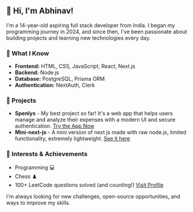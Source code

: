 ## 👋 Hi, I'm Abhinav!

I'm a 14-year-old aspiring full stack developer from India. I began my programming journey in 2024, and since then, I've been passionate about building projects and learning new technologies every day.

### 🚀 What I Know

- **Frontend:** HTML, CSS, JavaScript, React, Next.js
- **Backend:** Node.js
- **Database:** PostgreSQL, Prisma ORM
- **Authentication:** NextAuth, Clerk

### 🌟 Projects

- **Spenlys** - My best project so far! It's a web app that helps users manage and analyze their expenses with a modern UI and secure authentication.
[Try the App Now](https://spenlys.com)
- **Mini-next-js** - A mini version of next js made with raw node.js, limited functionality, extremely lightweight. [See it here](https://github.com/Its-Abhinav-Jangid/mini-next-js)

### 🧠 Interests & Achievements

- Programming 💻
- Chess ♟️
- 100+ LeetCode questions solved (and counting!) [Visit Profile](https://leetcode.com/u/Abhinav_Jangid/)

I'm always looking for new challenges, open-source opportunities, and ways to improve my skills.
<!---
Its-Abhinav-Jangid/Its-Abhinav-Jangid is a ✨ special ✨ repository because its `README.md` (this file) appears on your GitHub profile.
You can click the Preview link to take a look at your changes.
--->
